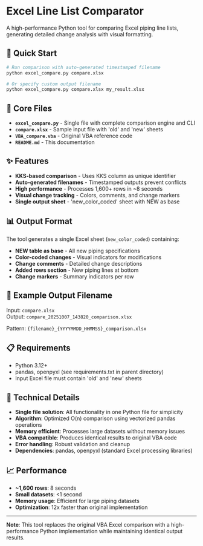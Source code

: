 # Excel Line List Comparator

A high-performance Python tool for comparing Excel piping line lists, generating detailed change analysis with visual formatting.

## 🚀 Quick Start

```bash
# Run comparison with auto-generated timestamped filename
python excel_compare.py compare.xlsx

# Or specify custom output filename
python excel_compare.py compare.xlsx my_result.xlsx
```

## 📁 Core Files

- **`excel_compare.py`** - Single file with complete comparison engine and CLI
- **`compare.xlsx`** - Sample input file with 'old' and 'new' sheets
- **`VBA_compare.vba`** - Original VBA reference code
- **`README.md`** - This documentation

## ✨ Features

- **KKS-based comparison** - Uses KKS column as unique identifier
- **Auto-generated filenames** - Timestamped outputs prevent conflicts
- **High performance** - Processes 1,600+ rows in ~8 seconds
- **Visual change tracking** - Colors, comments, and change markers
- **Single output sheet** - 'new_color_coded' sheet with NEW as base

## 📊 Output Format

The tool generates a single Excel sheet (`new_color_coded`) containing:
- **NEW table as base** - All new piping specifications
- **Color-coded changes** - Visual indicators for modifications
- **Change comments** - Detailed change descriptions
- **Added rows section** - New piping lines at bottom
- **Change markers** - Summary indicators per row

## 🎯 Example Output Filename

Input: `compare.xlsx`  
Output: `compare_20251007_143820_comparison.xlsx`

Pattern: `{filename}_{YYYYMMDD_HHMMSS}_comparison.xlsx`

## 📋 Requirements

- Python 3.12+
- pandas, openpyxl (see requirements.txt in parent directory)
- Input Excel file must contain 'old' and 'new' sheets

## 🔧 Technical Details

- **Single file solution**: All functionality in one Python file for simplicity
- **Algorithm**: Optimized O(n) comparison using vectorized pandas operations
- **Memory efficient**: Processes large datasets without memory issues
- **VBA compatible**: Produces identical results to original VBA code
- **Error handling**: Robust validation and cleanup
- **Dependencies**: pandas, openpyxl (standard Excel processing libraries)

## 📈 Performance

- **~1,600 rows**: 8 seconds
- **Small datasets**: <1 second
- **Memory usage**: Efficient for large piping datasets
- **Optimization**: 12x faster than original implementation

---

**Note**: This tool replaces the original VBA Excel comparison with a high-performance Python implementation while maintaining identical output results.
